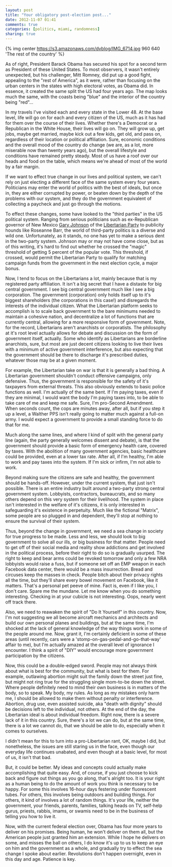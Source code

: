 ```yaml
---
layout: post
title: "Your obligatory post-election post..."
date: 2012-11-07 01:41
comments: true
categories: [politics, miami, randomness]
sharing: true 
---
```

{% img center https://s3.amazonaws.com/dvblog/IMG_6714.jpg 960 640 'The rest of the country' %}

As of right, President Barack Obama has secured his spot for a second term as President of these United States. To most observers, it wasn't entirely unexpected, but his challenger, Mitt Romney, did put up a good fight, appealing to the "rest of America", as it were, rather than focusing on the urban centers in the states with high electoral votes, as Obama did. In essence, it created the same split the US had four years ago. The map looks much the same, with the coasts being "blue" and the interior of the country being "red"...

<!-- more -->

In my travels I've visited each and every state in the Lower 48. At the base level, life will go on for each and every citizen of the US, much as it has had for them over the course of their lives. Whether there's a Democrat or a Republican in the White House, their lives will go on. They will grow up, get jobs, maybe get married, maybe kick out a few kids, get old, and pass on, regardless of their location or political affiliation. Sure, economic conditions and the overall mood of the country do change (we are, as a lot, more miserable now than twenty years ago), but the overall lifestyle and conditions have remained pretty steady. Most of us have a roof over our heads and food on the table, which means we're ahead of most of the world by a fair margin. 

If we want to effect true change in our lives and political system, we can't rely on just electing a different face of the same system every four years. Politicians may enter the world of politics with the best of ideals, but once in, they are either corrupted by power, or beaten down by the depth of the problems with our system, and they do the government equivalent of collecting a paycheck and just go through the motions. 

To effect these changes, some have looked to the "third parties" in the US political system. Ranging from serious politicians such as ex-Republican governor of New Mexico <a href="http://garyjohnson2012.com/">Gary Johnson</a> of the <a href="http://lp.org/">Libertarian Party</a> to publicity hounds like Roseanne Barr, the world of third-party politics is a diverse and wild one. Unfortunately, as it stands, no one has yet to make a serious dent in the two-party system. Johnson may or may not have come close, but as of this writing, it's hard to find out whether he crossed the "magic" threshold of getting 5 percent of the popular vote. This threshold, if crossed, would permit the Libertarian Party to qualify for matching campaign funds from the government in the next election cycle, a major bonus. 

Now, I tend to focus on the Libertarians a lot, mainly because that is my registered party affiliation. It isn't a big secret that I have a distaste for big central government. I see big central government much like I see a big corporation. The government (corporation) only holds itself up to it's biggest shareholders (the corporations in this case!) and disregards the interests of the individual citizen. What the Libertarian platform seeks to accomplish is to scale back government to the bare minimums needed to maintain a cohesive nation, and decentralize a lot of functions that are currently central, allowing for a more responsive form of government. Note, for the record, Libertarians aren't anarchists or corporatists. The philosophy at it's root level actually allows for debate and discussion on the form of government itself, actually. Some who identify as Libertarians are borderline anarchists, sure, but most are just decent citizens looking to live their lives with a minimum of active government interference, but also expecting that the government should be there to discharge it's prescribed duties, whatever those may be at a given moment. 

For example, the Libertarian take on war is that it is generally a bad thing. A Libertarian government shouldn't conduct offensive campaigns, only defensive. Thus, the government is responsible for the safety of it's taxpayers from external threats. This also obviously extends to basic police functions as well. I'm actually of the same bent. If I'm paying taxes, even if they are minimal, I would want the body I'm paying taxes into, to be able to take care of me and keep me safe. Sure, I'm pro-Second Amendment. When seconds count, the cops are minutes away, after all, but if you step it up a level, a Walther PPS isn't really going to matter much against a full-on army. I would expect a government to provide a small standing force to do that for me. 

Much along the same lines, and where I kind of split with the general party line (again, the party generally welcomes dissent and debate), is that the government should provide a basic form of emergency health care, covered by taxes. With the abolition of many government agencies, basic healthcare could be provided, even at a lower tax rate. After all, if I'm healthy, I'm able to work and pay taxes into the system. If I'm sick or infirm, I'm not able to work. 

Beyond making sure the citizens are safe and healthy, the government should be hands-off. However, under the current system, that just isn't possible. There is an entire industry built around a two-party strong central government system. Lobbyists, contractors, bureaucrats, and so many others depend on this very system for their livelihood. The system in place isn't interested in the welfare of it's citizens, it is only interested in safeguarding it's existence in perpetuity. Much like the fictional "Matrix", some people are so plugged in and dependent, they'll stop at nothing to ensure the survival of their system. 

Thus, beyond the change in government, we need a sea change in society for true progress to be made. Less and less, we should look to big government to solve all our ills, or big business for that matter. People need to get off of their social media and reality show addictions and get involved in the political process, before their right to do so is gradually usurped. The right to keep and bear arms could be revoked tomorrow and only a few NRA lobbyists would raise a fuss, but if someone set off an EMP weapon in each Facebook data center, there would be a mass insurrection. Bread and circuses keep the masses in check. People bitch about their privacy rights all the time, but they'll share every bowel movement on Facebook, like it matters. That's a personal pet peeve of mine. Fact is, even if I like you, I don't care. Spare me the mundane. Let me know when you do something interesting. Checking in at your cubicle is not interesting. Oops, nearly went off track there.

Also, we need to reawaken the spirit of "Do It Yourself" in this country. Now, I'm not suggesting we all become aircraft mechanics and architects and build our own personal planes and buildings, but at the same time, I'm shocked at the lack of general knowledge of the way things work in some of the people around me. Now, grant it, I'm certainly deficient in some of these areas (until recently, cars were a 'stomp-on-gas-pedal-and-go-that-way' affair to me), but I'm actually amazed at the overall level of ignorance I encounter. I think a spirit of "DIY" would encourage more government participation by the citizens.

Now, this could be a double-edged sword. People may not always think about what is best for the community, but what is best for them. For example, outlawing abortion might suit the family down the street just fine, but might not ring true for the struggling single mom-to-be down the street. Where people definitely need to mind their own business is in matters of the body, so to speak. My body, my rules. As long as my mistakes only harm me, I should be allowed to make them without penalty or interference. Abortion, drug use, even assisted suicide, aka "death with dignity" should be decisions left to the individual, not others. At the end of the day, the Libertarian ideal is about individual freedom. Right now, there is a severe lack of it in this country. Sure, there's a lot we can do, but at the same time, there is a lot we cannot do, that we should be able to do, especially when it comes to ourselves. 

I didn't mean for this to turn into a pro-Libertarian rant, OK, maybe I did, but nonetheless, the issues are still staring us in the face, even though our everyday life continues unabated, and even though at a basic level, for most of us, it isn't that bad. 

But, it could be better. My ideas and concepts could actually make accomplishing that quite easy. And, of course, if you just choose to kick back and figure out things as you go along, that's alright too. It is your right as a human being to do the amount of work you think is necessary to be happy. For some this involves 16-hour days festering under fluorescent tubes. For others, this involves being outdoors and building things. For others, it kind of involves a lot of random things. It's your life, neither the government, your friends, parents, families, talking heads on TV, self-help gurus, priests, rabbis, imams, or swamis need to be in the business of telling you how to live it.  

Now, with the current federal election over, Obama has four more years to deliver on his promises. Being human, he won't deliver on them all, but the American people just granted him an extension. While I hope he delivers on some, and misses the ball on others, I do know it's up to us to keep an eye on him and the government as a whole, and gradually try to effect the sea change I spoke about earlier. Revolutions don't happen overnight, even in this day and age. Patience is key. 


